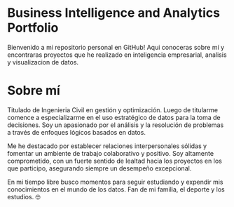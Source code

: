 # Business Intelligence and Analytics Portfolio

Bienvenido a mi repositorio personal en GitHub!  Aqui conoceras sobre mí y encontraras proyectos que he realizado en inteligencia empresarial, analisis y visualizacion de datos.

# Sobre mí

Titulado de Ingenieria Civil en gestión y optimización. Luego de titularme comence a especializarme en el uso estratégico de datos para la toma de decisiones. Soy un apasionado por el análisis y la resolución de problemas a través de enfoques lógicos basados en datos.

Me he destacado por establecer relaciones interpersonales sólidas y fomentar un ambiente de trabajo colaborativo y positivo. Soy altamente comprometido, con un fuerte sentido de lealtad hacia los proyectos en los que participo, asegurando siempre un desempeño excepcional.

En mi tiempo libre busco momentos para seguir estudiando y expendir mis conocimientos en el mundo de los datos. Fan de mi familia, el deporte y los estudios. :nerd_face: 
